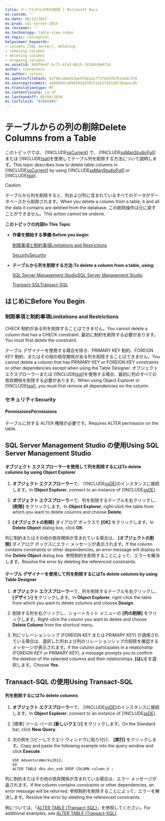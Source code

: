 ```yaml
---
title: テーブルからの列の削除 | Microsoft Docs
ms.custom: ''
ms.date: 06/13/2017
ms.prod: sql-server-2014
ms.reviewer: ''
ms.technology: table-view-index
ms.topic: conceptual
helpviewer_keywords:
- columns [SQL Server], deleting
- removing columns
- deleting columns
- dropping columns
ms.assetid: 0d8f6e4f-bc71-4fa3-8615-74249c8e072d
author: stevestein
ms.author: sstein
ms.openlocfilehash: 62f9bca8ee53ae97bb1ac7f37e597b7814a0c370
ms.sourcegitcommit: ad4d92dce894592a259721a1571b1d8736abacdb
ms.translationtype: MT
ms.contentlocale: ja-JP
ms.lasthandoff: 08/04/2020
ms.locfileid: "87641995"
---
```

# <a name="delete-columns-from-a-table"></a><span data-ttu-id="17c09-102">テーブルからの列の削除</span><span class="sxs-lookup"><span data-stu-id="17c09-102">Delete Columns from a Table</span></span>
  <span data-ttu-id="17c09-103">このトピックでは、 [!INCLUDE[ssCurrent](../../includes/sscurrent-md.md)] で、 [!INCLUDE[ssManStudioFull](../../includes/ssmanstudiofull-md.md)] または [!INCLUDE[tsql](../../includes/tsql-md.md)]を使用してテーブル列を削除する方法について説明します。</span><span class="sxs-lookup"><span data-stu-id="17c09-103">This topic describes how to delete table columns in [!INCLUDE[ssCurrent](../../includes/sscurrent-md.md)] by using [!INCLUDE[ssManStudioFull](../../includes/ssmanstudiofull-md.md)] or [!INCLUDE[tsql](../../includes/tsql-md.md)].</span></span>  
  
> [!CAUTION]  
>  <span data-ttu-id="17c09-104">テーブルから列を削除すると、列および列に含まれているすべてのデータがデータベースから削除されます。</span><span class="sxs-lookup"><span data-stu-id="17c09-104">When you delete a column from a table, it and all the data it contains are deleted from the database.</span></span> <span data-ttu-id="17c09-105">この削除操作は元に戻すことができません。</span><span class="sxs-lookup"><span data-stu-id="17c09-105">This action cannot be undone.</span></span>  
  
 <span data-ttu-id="17c09-106">**このトピックの内容**</span><span class="sxs-lookup"><span data-stu-id="17c09-106">**In This Topic**</span></span>  
  
-   <span data-ttu-id="17c09-107">**作業を開始する準備:**</span><span class="sxs-lookup"><span data-stu-id="17c09-107">**Before you begin:**</span></span>  
  
     [<span data-ttu-id="17c09-108">制限事項と制約事項</span><span class="sxs-lookup"><span data-stu-id="17c09-108">Limitations and Restrictions</span></span>](#Restrictions)  
  
     [<span data-ttu-id="17c09-109">Security</span><span class="sxs-lookup"><span data-stu-id="17c09-109">Security</span></span>](#Security)  
  
-   <span data-ttu-id="17c09-110">**テーブルから列を削除する方法:**</span><span class="sxs-lookup"><span data-stu-id="17c09-110">**To delete a column from a table, using:**</span></span>  
  
     [<span data-ttu-id="17c09-111">SQL Server Management Studio</span><span class="sxs-lookup"><span data-stu-id="17c09-111">SQL Server Management Studio</span></span>](#SSMSProcedure)  
  
     [<span data-ttu-id="17c09-112">Transact-SQL</span><span class="sxs-lookup"><span data-stu-id="17c09-112">Transact-SQL</span></span>](#TsqlProcedure)  
  
##  <a name="before-you-begin"></a><a name="BeforeYouBegin"></a> <span data-ttu-id="17c09-113">はじめに</span><span class="sxs-lookup"><span data-stu-id="17c09-113">Before You Begin</span></span>  
  
###  <a name="limitations-and-restrictions"></a><a name="Restrictions"></a> <span data-ttu-id="17c09-114">制限事項と制約事項</span><span class="sxs-lookup"><span data-stu-id="17c09-114">Limitations and Restrictions</span></span>  
 <span data-ttu-id="17c09-115">CHECK 制約がある列を削除することはできません。</span><span class="sxs-lookup"><span data-stu-id="17c09-115">You cannot delete a column that has a CHECK constraint.</span></span> <span data-ttu-id="17c09-116">最初に制約を削除する必要があります。</span><span class="sxs-lookup"><span data-stu-id="17c09-116">You must first delete the constraint.</span></span>  
  
 <span data-ttu-id="17c09-117">テーブル デザイナーを使用する場合を除き、PRIMARY KEY 制約、FOREIGN KEY 制約、またはその他の依存関係がある列を削除することはできません。</span><span class="sxs-lookup"><span data-stu-id="17c09-117">You cannot delete a column that has PRIMARY KEY or FOREIGN KEY constraints or other dependencies except when using the Table Designer.</span></span> <span data-ttu-id="17c09-118">オブジェクト エクスプローラーまたは [!INCLUDE[tsql](../../includes/tsql-md.md)]を使用する場合、最初に列のすべての依存関係を削除する必要があります。</span><span class="sxs-lookup"><span data-stu-id="17c09-118">When using Object Explorer or [!INCLUDE[tsql](../../includes/tsql-md.md)], you must first remove all dependencies on the column.</span></span>  
  
###  <a name="security"></a><a name="Security"></a> <span data-ttu-id="17c09-119">セキュリティ</span><span class="sxs-lookup"><span data-stu-id="17c09-119">Security</span></span>  
  
####  <a name="permissions"></a><a name="Permissions"></a> <span data-ttu-id="17c09-120">Permissions</span><span class="sxs-lookup"><span data-stu-id="17c09-120">Permissions</span></span>  
 <span data-ttu-id="17c09-121">テーブルに対する ALTER 権限が必要です。</span><span class="sxs-lookup"><span data-stu-id="17c09-121">Requires ALTER permission on the table.</span></span>  
  
##  <a name="using-sql-server-management-studio"></a><a name="SSMSProcedure"></a> <span data-ttu-id="17c09-122">SQL Server Management Studio の使用</span><span class="sxs-lookup"><span data-stu-id="17c09-122">Using SQL Server Management Studio</span></span>  
  
#### <a name="to-delete-columns-by-using-object-explorer"></a><span data-ttu-id="17c09-123">オブジェクト エクスプローラーを使用して列を削除するには</span><span class="sxs-lookup"><span data-stu-id="17c09-123">To delete columns by using Object Explorer</span></span>  
  
1.  <span data-ttu-id="17c09-124">**オブジェクト エクスプローラー**で、 [!INCLUDE[ssDE](../../includes/ssde-md.md)]のインスタンスに接続します。</span><span class="sxs-lookup"><span data-stu-id="17c09-124">In **Object Explorer**, connect to an instance of [!INCLUDE[ssDE](../../includes/ssde-md.md)].</span></span>  
  
2.  <span data-ttu-id="17c09-125">**オブジェクト エクスプローラー**で、列を削除するテーブルを右クリックし、 **[削除]** をクリックします。</span><span class="sxs-lookup"><span data-stu-id="17c09-125">In **Object Explorer**, right-click the table from which you want to delete columns and choose **Delete**.</span></span>  
  
3.  <span data-ttu-id="17c09-126">**[オブジェクトの削除]** ダイアログ ボックスで **[OK]** をクリックします。</span><span class="sxs-lookup"><span data-stu-id="17c09-126">In **Delete Object** dialog box, click **OK**.</span></span>  
  
 <span data-ttu-id="17c09-127">列に制約またはその他の依存関係が含まれている場合は、 **[オブジェクトの削除]** ダイアログ ボックスにエラー メッセージが表示されます。</span><span class="sxs-lookup"><span data-stu-id="17c09-127">If the column contains constraints or other dependencies, an error message will display in the **Delete Object** dialog box.</span></span> <span data-ttu-id="17c09-128">参照制約を削除することによって、エラーを解決します。</span><span class="sxs-lookup"><span data-stu-id="17c09-128">Resolve the error by deleting the referenced constraints.</span></span>  
  
#### <a name="to-delete-columns-by-using-table-designer"></a><span data-ttu-id="17c09-129">テーブル デザイナーを使用して列を削除するには</span><span class="sxs-lookup"><span data-stu-id="17c09-129">To delete columns by using Table Designer</span></span>  
  
1.  <span data-ttu-id="17c09-130">**オブジェクト エクスプローラー**で、列を削除するテーブルを右クリックし、 **[デザイン]** をクリックします。</span><span class="sxs-lookup"><span data-stu-id="17c09-130">In **Object Explorer**, right-click the table from which you want to delete columns and choose **Design**.</span></span>  
  
2.  <span data-ttu-id="17c09-131">削除する列を右クリックし、ショートカット メニューの **[列の削除]** をクリックします。</span><span class="sxs-lookup"><span data-stu-id="17c09-131">Right-click the column you want to delete and choose **Delete Column** from the shortcut menu.</span></span>  
  
3.  <span data-ttu-id="17c09-132">列にリレーションシップ (FOREIGN KEY または PRIMARY KEY) が適用されている場合は、選択した列および列のリレーションシップの削除を確認するメッセージが表示されます。</span><span class="sxs-lookup"><span data-stu-id="17c09-132">If the column participates in a relationship (FOREIGN KEY or PRIMARY KEY), a message prompts you to confirm the deletion of the selected columns and their relationships.</span></span> <span data-ttu-id="17c09-133">**[はい]** を選択します。</span><span class="sxs-lookup"><span data-stu-id="17c09-133">Choose **Yes**.</span></span>  
  
##  <a name="using-transact-sql"></a><a name="TsqlProcedure"></a> <span data-ttu-id="17c09-134">Transact-SQL の使用</span><span class="sxs-lookup"><span data-stu-id="17c09-134">Using Transact-SQL</span></span>  
  
#### <a name="to-delete-columns"></a><span data-ttu-id="17c09-135">列を削除するには</span><span class="sxs-lookup"><span data-stu-id="17c09-135">To delete columns</span></span>  
  
1.  <span data-ttu-id="17c09-136">**オブジェクト エクスプローラー**で、 [!INCLUDE[ssDE](../../includes/ssde-md.md)]のインスタンスに接続します。</span><span class="sxs-lookup"><span data-stu-id="17c09-136">In **Object Explorer**, connect to an instance of [!INCLUDE[ssDE](../../includes/ssde-md.md)].</span></span>  
  
2.  <span data-ttu-id="17c09-137">[標準] ツール バーの **[新しいクエリ]** をクリックします。</span><span class="sxs-lookup"><span data-stu-id="17c09-137">On the Standard bar, click **New Query**.</span></span>  
  
3.  <span data-ttu-id="17c09-138">次の例をコピーしてクエリ ウィンドウに貼り付け、 **[実行]** をクリックします。</span><span class="sxs-lookup"><span data-stu-id="17c09-138">Copy and paste the following example into the query window and click **Execute**.</span></span>  
  
    ```  
    USE AdventureWorks2012;  
    GO  
    ALTER TABLE dbo.doc_exb DROP COLUMN column_b ;  
    ```  
  
 <span data-ttu-id="17c09-139">列に制約またはその他の依存関係が含まれている場合は、エラー メッセージが返されます。</span><span class="sxs-lookup"><span data-stu-id="17c09-139">If the column contains constraints or other dependencies, an error message will be returned.</span></span> <span data-ttu-id="17c09-140">参照制約を削除することによって、エラーを解決します。</span><span class="sxs-lookup"><span data-stu-id="17c09-140">Resolve the error by deleting the referenced constraints.</span></span>  
  
 <span data-ttu-id="17c09-141">例については、「[ALTER TABLE &#40;Transact-SQL&#41;](/sql/t-sql/statements/alter-table-transact-sql)」を参照してください。</span><span class="sxs-lookup"><span data-stu-id="17c09-141">For additional examples, see [ALTER TABLE &#40;Transact-SQL&#41;](/sql/t-sql/statements/alter-table-transact-sql).</span></span>  
  
##  <a name="FollowUp"></a>  
